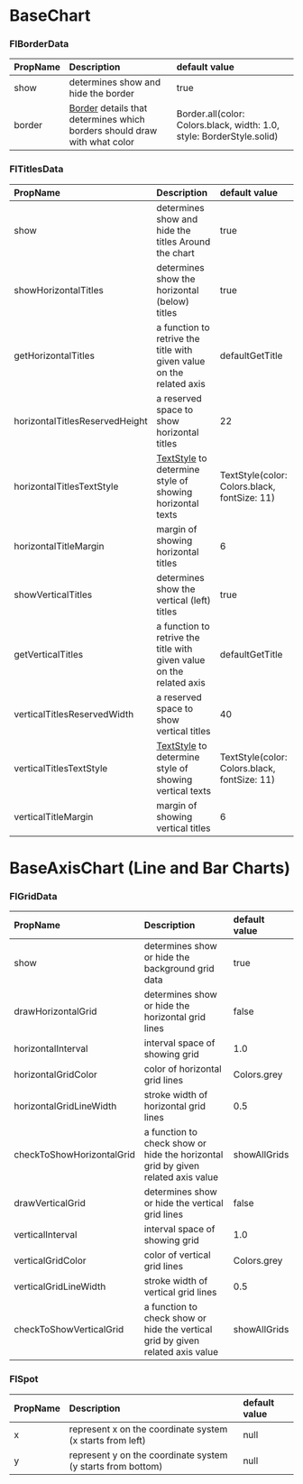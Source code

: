 # BaseChart



### FlBorderData
|PropName		|Description	|default value|
|:---------------|:---------------|:-------|
|show| determines show and hide the border	|true|
|border| [Border](https://api.flutter.dev/flutter/painting/Border-class.html) details that determines which borders should draw with what color| Border.all(color: Colors.black, width: 1.0, style: BorderStyle.solid)|



### FlTitlesData
|PropName		|Description	|default value|
|:---------------|:---------------|:-------|
|show| determines show and hide the titles Around the chart|true|
|showHorizontalTitles| determines show the horizontal (below) titles | true|
|getHorizontalTitles| a function to retrive the title with given value on the related axis|defaultGetTitle|
|horizontalTitlesReservedHeight| a reserved space to show horizontal titles|22|
|horizontalTitlesTextStyle| [TextStyle](https://api.flutter.dev/flutter/painting/TextStyle-class.html) to determine style of showing horizontal texts |TextStyle(color: Colors.black, fontSize: 11)|
|horizontalTitleMargin| margin of showing horizontal titles | 6|
|showVerticalTitles| determines show the vertical (left) titles | true|
|getVerticalTitles| a function to retrive the title with given value on the related axis | defaultGetTitle|
|verticalTitlesReservedWidth| a reserved space to show vertical titles|40|
|verticalTitlesTextStyle| [TextStyle](https://api.flutter.dev/flutter/painting/TextStyle-class.html) to determine style of showing vertical texts |TextStyle(color: Colors.black, fontSize: 11)|
|verticalTitleMargin| margin of showing vertical titles | 6|




# BaseAxisChart (Line and Bar Charts)


### FlGridData
|PropName|Description|default value|
|:-------|:----------|:------------|
|show|determines show or hide the background grid data|true|
|drawHorizontalGrid|determines show or hide the horizontal grid lines|false|
|horizontalInterval|interval space of showing grid|1.0|
|horizontalGridColor|color of horizontal grid lines|Colors.grey|
|horizontalGridLineWidth|stroke width of horizontal grid lines |0.5|
|checkToShowHorizontalGrid|a function to check show or hide the horizontal grid by given related axis value |showAllGrids|
|drawVerticalGrid|determines show or hide the vertical grid lines|false|
|verticalInterval|interval space of showing grid|1.0|
|verticalGridColor|color of vertical grid lines|Colors.grey|
|verticalGridLineWidth|stroke width of vertical grid lines |0.5|
|checkToShowVerticalGrid|a function to check show or hide the vertical grid by given related axis value |showAllGrids|



### FlSpot
|PropName|Description|default value|
|:-------|:----------|:------------|
|x|represent x on the coordinate system (x starts from left)|null|
|y|represent y on the coordinate system (y starts from bottom)|null|